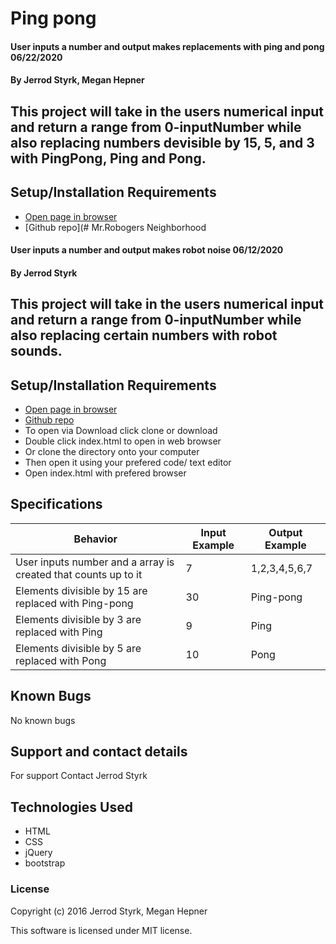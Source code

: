 # Ping pong

#### User inputs a number and output makes replacements with ping and pong 06/22/2020

#### By Jerrod Styrk, Megan Hepner

## This project will take in the users numerical input and return a range from 0-inputNumber while also replacing numbers devisible by 15, 5, and 3 with PingPong, Ping and Pong. 

## Setup/Installation Requirements

* [Open page in browser]()
* [Github repo](# Mr.Robogers Neighborhood

#### User inputs a number and output makes robot noise 06/12/2020

#### By Jerrod Styrk

## This project will take in the users numerical input and return a range from 0-inputNumber while also replacing certain numbers with robot sounds. 

## Setup/Installation Requirements

* [Open page in browser]()
* [Github repo](https://github.com/SJerrod/ping-pong.git)
* To open via Download click clone or download
* Double click index.html to open in web browser
* Or clone the directory onto your computer
* Then open it using your prefered code/ text editor
* Open index.html with prefered browser

## Specifications
| Behavior | Input Example | Output Example |
|----------|---------------|----------------|
| User inputs number and a array is created that counts up to it | 7 | 1,2,3,4,5,6,7 |
| Elements divisible by 15 are replaced with Ping-pong | 30 | Ping-pong |
| Elements divisible by 3 are replaced with Ping | 9 | Ping |
| Elements divisible by 5 are replaced with Pong | 10 | Pong |


## Known Bugs
No known bugs

## Support and contact details
For support Contact Jerrod Styrk

## Technologies Used
 * HTML
 * CSS
 * jQuery
 * bootstrap

### License
Copyright (c) 2016 Jerrod Styrk, Megan Hepner

This software is licensed under MIT license.